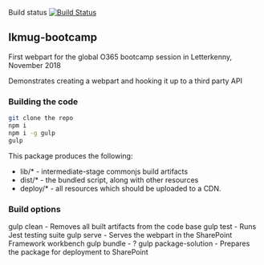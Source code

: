 Build status
[![Build Status](https://dev.azure.com/LetterkennyMicrosoftUserGroup/Office365Bootcamp/_apis/build/status/LK-MUG.BuildYourFirstWebPart)](https://dev.azure.com/LetterkennyMicrosoftUserGroup/Office365Bootcamp/_build/latest?definitionId=1)


## lkmug-bootcamp

First webpart for the global O365 bootcamp session in Letterkenny, November 2018

Demonstrates creating a webpart and hooking it up to a third party API

### Building the code

```bash
git clone the repo
npm i
npm i -g gulp
gulp
```

This package produces the following:

* lib/* - intermediate-stage commonjs build artifacts
* dist/* - the bundled script, along with other resources
* deploy/* - all resources which should be uploaded to a CDN.

### Build options

gulp clean - Removes all built artifacts from the code base
gulp test - Runs Jest testing suite
gulp serve - Serves the webpart in the SharePoint Framework workbench
gulp bundle - ?
gulp package-solution - Prepares the package for deployment to SharePoint
